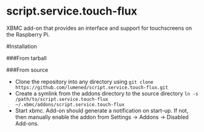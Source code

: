 script.service.touch-flux
=========================

XBMC add-on that provides an interface and support for touchscreens on the Raspberry Pi. 

#Installation 

###From tarball

###From source
- Clone the repository into any directory using `git clone https://github.com/lumened/script.service.touch-flux.git`
- Create a symlink from the addons directory to the source directory `ln -s /path/to/script.service.touch-flux ~/.xbmc/addons/script.service.touch-flux`
- Start xbmc. Add-on should generate a notification on start-up. If not, then manually enable the addon from Settings -> Addons -> Disabled Add-ons.
